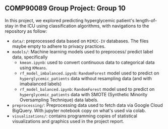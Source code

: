 ## COMP90089 Group Project: Group 10 

In this project, we explored predicting hyperglycemic patient's length-of-stay in the ICU using classification algorithms, with navigations to the repository as follow:

- `data/`: preprocessed data based on `MIMIC-IV` databases. The files maybe empty to adhere to privacy practices.
- `models/`: Machine learning models used to preprocess/ predict label data, specifically
  - `kmean.ipynb`: used to convert continuous data to categorical data using `KMeans`.
  - `rf_model_imbalanced.ipynb`: `RandomForest` model used to predict on `hyperglycemic_patients` data without resampling data (and with imabalanced labels)
  - `rf_model_balanced.ipynb`: `RandomForest` model used to predict on `hyperglycemic_patients` data with SMOTE (Synthetic Minority Oversampling Technique) data labels.
- `preprocessing/`: Preprocessing data used to fetch data via Google Cloud BigQuery. With jupyter notebook copy on what's used via colab.
- `visualizations/`: contains programming copies of statistical visualizations and graphics used in the project report.
